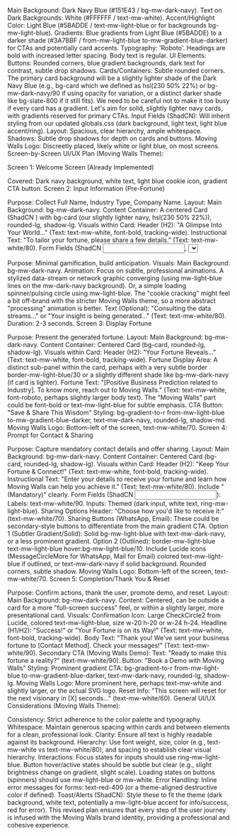 Main Background: Dark Navy Blue (#151E43 / bg-mw-dark-navy).
Text on Dark Backgrounds: White (#FFFFFF / text-mw-white).
Accent/Highlight Color: Light Blue (#5BADDE / text-mw-light-blue or for backgrounds bg-mw-light-blue).
Gradients: Blue gradients from Light Blue (#5BADDE) to a darker shade (#3A7BBF / from-mw-light-blue to-mw-gradient-blue-darker) for CTAs and potentially card accents.
Typography: 'Roboto'. Headings are bold with increased letter spacing. Body text is regular.
UI Elements:
Buttons: Rounded corners, blue gradient backgrounds, dark text for contrast, subtle drop shadows.
Cards/Containers: Subtle rounded corners. The primary card background will be a slightly lighter shade of the Dark Navy Blue (e.g., bg-card which we defined as hsl(230 50% 22%) or bg-mw-dark-navy/90 if using opacity for variation, or a distinct darker shade like bg-slate-800 if it still fits). We need to be careful not to make it too busy if every card has a gradient. Let's aim for solid, slightly lighter navy cards, with gradients reserved for primary CTAs.
Input Fields (ShadCN): Will inherit styling from our updated globals.css (dark background, light text, light blue accent/ring).
Layout: Spacious, clear hierarchy, ample whitespace.
Shadows: Subtle drop shadows for depth on cards and buttons.
Moving Walls Logo: Discreetly placed, likely white or light blue, on most screens.
Screen-by-Screen UI/UX Plan (Moving Walls Theme):

Screen 1: Welcome Screen (Already Implemented)

Covered: Dark navy background, white text, light blue cookie icon, gradient CTA button.
Screen 2: Input Information (Pre-Fortune)

Purpose: Collect Full Name, Industry Type, Company Name.
Layout:
Main Background: bg-mw-dark-navy.
Content Container: A centered Card (ShadCN <Card>) with bg-card (our slightly lighter navy, hsl(230 50% 22%)), rounded-lg, shadow-lg.
Visuals within Card:
Header (H2): "A Glimpse Into Your World..." (Text: text-mw-white, font-bold, tracking-wide).
Instructional Text: "To tailor your fortune, please share a few details." (Text: text-mw-white/80).
Form Fields (ShadCN <Input>, <Select>):
Labels: text-mw-white/90.
Inputs: Will use themed styles (dark input background, white text, ring-mw-light-blue on focus).
CTA Button: "Consult the Oracle"
Styling: bg-gradient-to-r from-mw-light-blue to-mw-gradient-blue-darker, text-mw-dark-navy, rounded-lg, shadow-md. Full width within the card or centered.
Moving Walls Logo: Bottom-left of the screen, text-mw-white/70.
Screen 2.5: Fortune Generation Animation (Brief & Engaging)

Purpose: Minimal gamification, build anticipation.
Visuals:
Main Background: bg-mw-dark-navy.
Animation: Focus on subtle, professional animations.
A stylized data-stream or network graphic converging (using mw-light-blue lines on the mw-dark-navy background).
Or, a simple loading spinner/pulsing circle using mw-light-blue. The "cookie cracking" might feel a bit off-brand with the stricter Moving Walls theme, so a more abstract "processing" animation is better.
Text (Optional): "Consulting the data streams..." or "Your insight is being generated..." (Text: text-mw-white/80).
Duration: 2-3 seconds.
Screen 3: Display Fortune

Purpose: Present the generated fortune.
Layout:
Main Background: bg-mw-dark-navy.
Content Container: Centered Card (bg-card, rounded-lg, shadow-lg).
Visuals within Card:
Header (H2): "Your Fortune Reveals..." (Text: text-mw-white, font-bold, tracking-wide).
Fortune Display Area:
A distinct sub-panel within the card, perhaps with a very subtle border border-mw-light-blue/30 or a slightly different shade like bg-mw-dark-navy (if card is lighter).
Fortune Text: "[Positive Business Prediction related to Industry]. To know more, reach out to Moving Walls." (Text: text-mw-white, font-roboto, perhaps slightly larger body text). The "Moving Walls" part could be font-bold or text-mw-light-blue for subtle emphasis.
CTA Button: "Save & Share This Wisdom"
Styling: bg-gradient-to-r from-mw-light-blue to-mw-gradient-blue-darker, text-mw-dark-navy, rounded-lg, shadow-md.
Moving Walls Logo: Bottom-left of the screen, text-mw-white/70.
Screen 4: Prompt for Contact & Sharing

Purpose: Capture mandatory contact details and offer sharing.
Layout:
Main Background: bg-mw-dark-navy.
Content Container: Centered Card (bg-card, rounded-lg, shadow-lg).
Visuals within Card:
Header (H2): "Keep Your Fortune & Connect!" (Text: text-mw-white, font-bold, tracking-wide).
Instructional Text: "Enter your details to receive your fortune and learn how Moving Walls can help you achieve it." (Text: text-mw-white/80). Include "(Mandatory)" clearly.
Form Fields (ShadCN <Input>):
Labels: text-mw-white/90.
Inputs: Themed (dark input, white text, ring-mw-light-blue).
Sharing Options Header: "Choose how you'd like to receive it:" (text-mw-white/70).
Sharing Buttons (WhatsApp, Email):
These could be secondary-style buttons to differentiate from the main gradient CTA.
Option 1 (Subtler Gradient/Solid): Solid bg-mw-light-blue with text-mw-dark-navy, or a less prominent gradient.
Option 2 (Outlined): border-mw-light-blue text-mw-light-blue hover:bg-mw-light-blue/10.
Include Lucide icons (MessageCircleMore for WhatsApp, Mail for Email) colored text-mw-light-blue if outlined, or text-mw-dark-navy if solid background.
Rounded corners, subtle shadow.
Moving Walls Logo: Bottom-left of the screen, text-mw-white/70.
Screen 5: Completion/Thank You & Reset

Purpose: Confirm actions, thank the user, promote demo, and reset.
Layout:
Main Background: bg-mw-dark-navy.
Content: Centered, can be outside a card for a more "full-screen success" feel, or within a slightly larger, more presentational card.
Visuals:
Confirmation Icon: Large CheckCircle2 from Lucide, colored text-mw-light-blue, size w-20 h-20 or w-24 h-24.
Headline (H1/H2): "Success!" or "Your Fortune is on its Way!" (Text: text-mw-white, font-bold, tracking-wide).
Body Text: "Thank you! We've sent your business fortune to [Contact Method]. Check your messages!" (Text: text-mw-white/90).
Secondary CTA (Moving Walls Demo):
Text: "Ready to make this fortune a reality?" (text-mw-white/90).
Button: "Book a Demo with Moving Walls"
Styling: Prominent gradient CTA: bg-gradient-to-r from-mw-light-blue to-mw-gradient-blue-darker, text-mw-dark-navy, rounded-lg, shadow-lg.
Moving Walls Logo: More prominent here, perhaps text-mw-white and slightly larger, or the actual SVG logo.
Reset Info: "This screen will reset for the next visionary in [X] seconds..." (text-mw-white/60).
General UI/UX Considerations (Moving Walls Theme):

Consistency: Strict adherence to the color palette and typography.
Whitespace: Maintain generous spacing within cards and between elements for a clean, professional look.
Clarity: Ensure all text is highly readable against its background.
Hierarchy: Use font weight, size, color (e.g., text-mw-white vs text-mw-white/80), and spacing to establish clear visual hierarchy.
Interactions:
Focus states for inputs should use ring-mw-light-blue.
Button hover/active states should be subtle but clear (e.g., slight brightness change on gradient, slight scale).
Loading states on buttons (spinners) should use mw-light-blue or mw-white.
Error Handling:
Inline error messages for forms: text-red-400 (or a theme-aligned destructive color if defined).
Toast/Alerts (ShadCN): Style these to fit the theme (dark background, white text, potentially a mw-light-blue accent for info/success, red for error).
This revised plan ensures that every step of the user journey is infused with the Moving Walls brand identity, providing a professional and cohesive experience.
